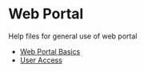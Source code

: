 # Web Portal

Help files for general use of web portal

* [Web Portal Basics](Web%20Portal%20Basics.md)
* [User Access](UserAccess.md)
